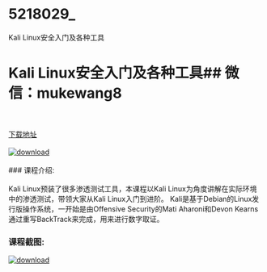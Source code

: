 # 5218029_
Kali Linux安全入门及各种工具
# Kali Linux安全入门及各种工具## 微信：mukewang8
<br/></br>[下载地址](http://www.36tz.cn/article/5218029 "下载地址")
<br/></br>[![download](http://36tz.cn/muke_img/2021_01_1-123-300x153.png "下载地址")](http://www.36tz.cn/article/5218029 "下载地址")
<br/></br>### 课程介绍:<br/></br>Kali Linux预装了很多渗透测试工具，本课程以Kali Linux为角度讲解在实际环境中的渗透测试，带领大家从Kali Linux入门到进阶。
Kali是基于Debian的Linux发行版操作系统，一开始是由Offensive Security的Mati Aharoni和Devon Kearns通过重写BackTrack来完成，用来进行数字取证。

### 课程截图:
[![download](http://36tz.cn/muke_img/2021_01_2-141.png "下载地址")](http://www.36tz.cn/article/5218029 "下载地址")
